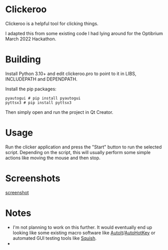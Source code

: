 # Clickeroo

Clickeroo is a helpful tool for clicking things.

I adapted this from some existing code I had lying around for the Optibrium March 2022 Hackathon.

# Building

Install Python 3.10+ and edit clickeroo.pro to point to it in LIBS, INCLUDEPATH and DEPENDPATH.

Install the pip packages:

```
pyautogui # pip install pyautogui
pyttsx3 # pip install pyttsx3
```

Then simply open and run the project in Qt Creator.

# Usage

Run the clicker application and press the "Start" button to run the selected script. Depending on the script, this will usually perform some simple actions like moving the mouse and then stop.

# Screenshots

[screenshot](TODO)

# Notes

 * I'm not planning to work on this further. It would eventually end up looking like some existing macro software like [AutoIt](https://www.autoitscript.com/site/)/[AutoHotKey](https://www.autohotkey.com/) or automated GUI testing tools like [Squish](https://www.froglogic.com/squish/editions/qt-gui-test-automation/).
 * 
 